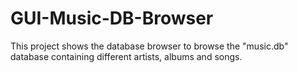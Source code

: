 # GUI-Music-DB-Browser
This project shows the database browser to browse the "music.db" database containing different artists, albums and songs.
